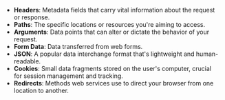 - **Headers**: Metadata fields that carry vital information about the request or response.
- **Paths**: The specific locations or resources you're aiming to access.
- **Arguments**: Data points that can alter or dictate the behavior of your request.
- **Form Data**: Data transferred from web forms.
- **JSON**: A popular data interchange format that's lightweight and human-readable.
- **Cookies**: Small data fragments stored on the user's computer, crucial for session management and tracking.
- **Redirects**: Methods web services use to direct your browser from one location to another.


